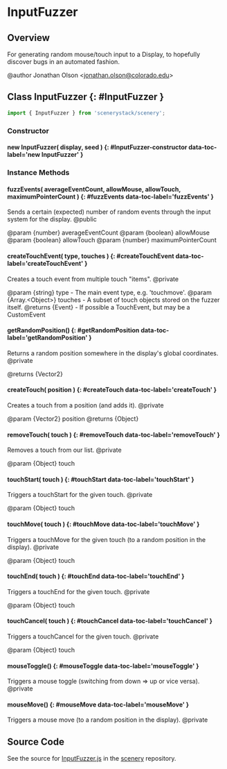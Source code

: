 # InputFuzzer

## Overview

For generating random mouse/touch input to a Display, to hopefully discover bugs in an automated fashion.

@author Jonathan Olson &lt;jonathan.olson@colorado.edu&gt;

## Class InputFuzzer {: #InputFuzzer }


```js
import { InputFuzzer } from 'scenerystack/scenery';
```
### Constructor

#### new InputFuzzer( display, seed ) {: #InputFuzzer-constructor data-toc-label='new InputFuzzer' }

### Instance Methods

#### fuzzEvents( averageEventCount, allowMouse, allowTouch, maximumPointerCount ) {: #fuzzEvents data-toc-label='fuzzEvents' }

Sends a certain (expected) number of random events through the input system for the display.
@public

@param {number} averageEventCount
@param {boolean} allowMouse
@param {boolean} allowTouch
@param {number} maximumPointerCount

#### createTouchEvent( type, touches ) {: #createTouchEvent data-toc-label='createTouchEvent' }

Creates a touch event from multiple touch "items".
@private

@param {string} type - The main event type, e.g. 'touchmove'.
@param {Array.&lt;Object&gt;} touches - A subset of touch objects stored on the fuzzer itself.
@returns {Event} - If possible a TouchEvent, but may be a CustomEvent

#### getRandomPosition() {: #getRandomPosition data-toc-label='getRandomPosition' }

Returns a random position somewhere in the display's global coordinates.
@private

@returns {Vector2}

#### createTouch( position ) {: #createTouch data-toc-label='createTouch' }

Creates a touch from a position (and adds it).
@private

@param {Vector2} position
@returns {Object}

#### removeTouch( touch ) {: #removeTouch data-toc-label='removeTouch' }

Removes a touch from our list.
@private

@param {Object} touch

#### touchStart( touch ) {: #touchStart data-toc-label='touchStart' }

Triggers a touchStart for the given touch.
@private

@param {Object} touch

#### touchMove( touch ) {: #touchMove data-toc-label='touchMove' }

Triggers a touchMove for the given touch (to a random position in the display).
@private

@param {Object} touch

#### touchEnd( touch ) {: #touchEnd data-toc-label='touchEnd' }

Triggers a touchEnd for the given touch.
@private

@param {Object} touch

#### touchCancel( touch ) {: #touchCancel data-toc-label='touchCancel' }

Triggers a touchCancel for the given touch.
@private

@param {Object} touch

#### mouseToggle() {: #mouseToggle data-toc-label='mouseToggle' }

Triggers a mouse toggle (switching from down =&gt; up or vice versa).
@private

#### mouseMove() {: #mouseMove data-toc-label='mouseMove' }

Triggers a mouse move (to a random position in the display).
@private



## Source Code

See the source for [InputFuzzer.js](https://github.com/phetsims/scenery/blob/main/js/input/InputFuzzer.js) in the [scenery](https://github.com/phetsims/scenery) repository.
